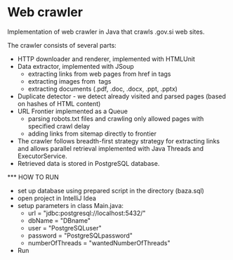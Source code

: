 # Web crawler 

Implementation of web crawler in Java that crawls .gov.si web sites. 

The crawler consists of several parts:
- HTTP downloader and renderer, implemented with HTMLUnit
- Data extractor, implemented with JSoup
	- extracting links from web pages from href in <a></a> tags
	- extracting images from <img /> tags
	- extracting documents (.pdf, .doc, .docx, .ppt, .pptx)
- Duplicate detector - we detect already visited and parsed pages (based on hashes of HTML content) 
- URL Frontier implemented as a Queue
	- parsing robots.txt files and crawling only allowed pages with specified crawl delay
	- adding links from sitemap directly to frontier
- The crawler follows breadth-first strategy strategy for extracting links and allows parallel retrieval implemented with Java Threads and ExecutorService.
- Retrieved data is stored in PostgreSQL database.

*** HOW TO RUN

- set up database using prepared script in the directory (baza.sql)
- open project in IntelliJ Idea
- setup parameters in class Main.java:
	- url = "jdbc:postgresql://localhost:5432/"
	- dbName = "DBname"
	- user = "PostgreSQLuser"
	- password = "PostgreSQLpassword"
	- numberOfThreads = "wantedNumberOfThreads"
- Run
